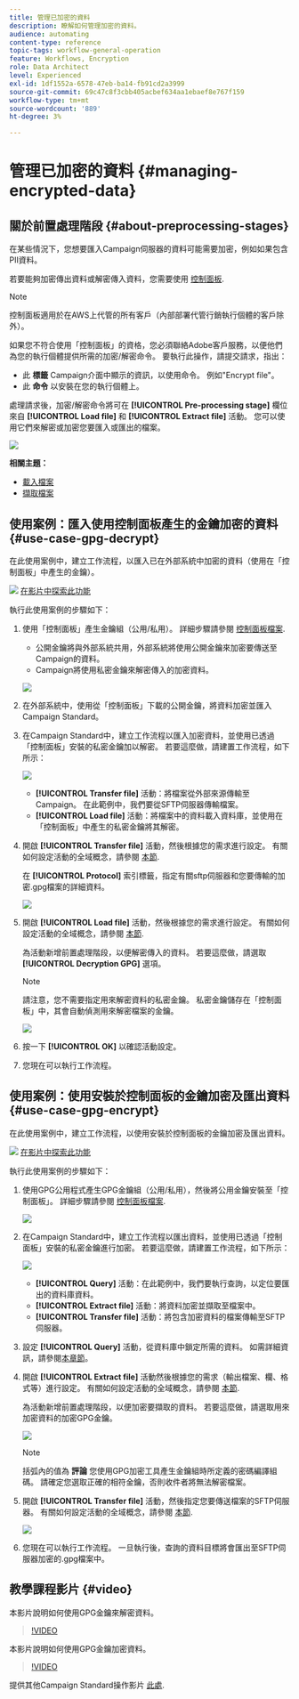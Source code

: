 ```yaml
---
title: 管理已加密的資料
description: 瞭解如何管理加密的資料。
audience: automating
content-type: reference
topic-tags: workflow-general-operation
feature: Workflows, Encryption
role: Data Architect
level: Experienced
exl-id: 1df1552a-6578-47eb-ba14-fb91cd2a3999
source-git-commit: 69c47c8f3cbb405acbef634aa1ebaef8e767f159
workflow-type: tm+mt
source-wordcount: '889'
ht-degree: 3%

---
```


# 管理已加密的資料 {#managing-encrypted-data}

## 關於前置處理階段 {#about-preprocessing-stages}

在某些情況下，您想要匯入Campaign伺服器的資料可能需要加密，例如如果包含PII資料。

若要能夠加密傳出資料或解密傳入資料，您需要使用 [控制面板](https://experienceleague.adobe.com/docs/control-panel/using/instances-settings/gpg-keys-management.html?lang=zh-Hant).

>[!NOTE]
>
>控制面板適用於在AWS上代管的所有客戶（內部部署代管行銷執行個體的客戶除外）。

如果您不符合使用「控制面板」的資格，您必須聯絡Adobe客戶服務，以便他們為您的執行個體提供所需的加密/解密命令。 要執行此操作，請提交請求，指出：

* 此 **標籤** Campaign介面中顯示的資訊，以使用命令。 例如&quot;Encrypt file&quot;。
* 此 **命令** 以安裝在您的執行個體上。

處理請求後，加密/解密命令將可在 **[!UICONTROL Pre-processing stage]** 欄位來自 **[!UICONTROL Load file]** 和 **[!UICONTROL Extract file]** 活動。 您可以使用它們來解密或加密您要匯入或匯出的檔案。

![](assets/preprocessing-encryption.png)

**相關主題：**

* [載入檔案](../../automating/using/load-file.md)
* [擷取檔案](../../automating/using/extract-file.md)

## 使用案例：匯入使用控制面板產生的金鑰加密的資料 {#use-case-gpg-decrypt}

在此使用案例中，建立工作流程，以匯入已在外部系統中加密的資料（使用在「控制面板」中產生的金鑰）。

![](assets/do-not-localize/how-to-video.png) [在影片中探索此功能](#video)

執行此使用案例的步驟如下：

1. 使用「控制面板」產生金鑰組（公用/私用）。 詳細步驟請參閱 [控制面板檔案](https://experienceleague.adobe.com/docs/control-panel/using/instances-settings/gpg-keys-management.html#decrypting-data).

   * 公開金鑰將與外部系統共用，外部系統將使用公開金鑰來加密要傳送至Campaign的資料。
   * Campaign將使用私密金鑰來解密傳入的加密資料。

   ![](assets/gpg_generate.png)

1. 在外部系統中，使用從「控制面板」下載的公開金鑰，將資料加密並匯入Campaign Standard。

1. 在Campaign Standard中，建立工作流程以匯入加密資料，並使用已透過「控制面板」安裝的私密金鑰加以解密。 若要這麼做，請建置工作流程，如下所示：

   ![](assets/gpg_workflow.png)

   * **[!UICONTROL Transfer file]** 活動：將檔案從外部來源傳輸至Campaign。 在此範例中，我們要從SFTP伺服器傳輸檔案。
   * **[!UICONTROL Load file]** 活動：將檔案中的資料載入資料庫，並使用在「控制面板」中產生的私密金鑰將其解密。

1. 開啟 **[!UICONTROL Transfer file]** 活動，然後根據您的需求進行設定。 有關如何設定活動的全域概念，請參閱 [本節](../../automating/using/load-file.md).

   在 **[!UICONTROL Protocol]** 索引標籤，指定有關sftp伺服器和您要傳輸的加密.gpg檔案的詳細資料。

   ![](assets/gpg_transfer.png)

1. 開啟 **[!UICONTROL Load file]** 活動，然後根據您的需求進行設定。 有關如何設定活動的全域概念，請參閱 [本節](../../automating/using/load-file.md).

   為活動新增前置處理階段，以便解密傳入的資料。 若要這麼做，請選取 **[!UICONTROL Decryption GPG]** 選項。

   >[!NOTE]
   >
   >請注意，您不需要指定用來解密資料的私密金鑰。 私密金鑰儲存在「控制面板」中，其會自動偵測用來解密檔案的金鑰。

   ![](assets/gpg_load.png)

1. 按一下 **[!UICONTROL OK]** 以確認活動設定。

1. 您現在可以執行工作流程。

## 使用案例：使用安裝於控制面板的金鑰加密及匯出資料 {#use-case-gpg-encrypt}

在此使用案例中，建立工作流程，以使用安裝於控制面板的金鑰加密及匯出資料。

![](assets/do-not-localize/how-to-video.png) [在影片中探索此功能](#video)

執行此使用案例的步驟如下：

1. 使用GPG公用程式產生GPG金鑰組（公用/私用），然後將公用金鑰安裝至「控制面板」。 詳細步驟請參閱 [控制面板檔案](https://experienceleague.adobe.com/docs/control-panel/using/instances-settings/gpg-keys-management.html#encrypting-data).

   ![](assets/gpg_install.png)

1. 在Campaign Standard中，建立工作流程以匯出資料，並使用已透過「控制面板」安裝的私密金鑰進行加密。 若要這麼做，請建置工作流程，如下所示：

   ![](assets/gpg-workflow-export.png)

   * **[!UICONTROL Query]** 活動：在此範例中，我們要執行查詢，以定位要匯出的資料庫資料。
   * **[!UICONTROL Extract file]** 活動：將資料加密並擷取至檔案中。
   * **[!UICONTROL Transfer file]** 活動：將包含加密資料的檔案傳輸至SFTP伺服器。

1. 設定 **[!UICONTROL Query]** 活動，從資料庫中鎖定所需的資料。 如需詳細資訊，請參閱[本章節](../../automating/using/query.md)。

1. 開啟 **[!UICONTROL Extract file]** 活動然後根據您的需求（輸出檔案、欄、格式等）進行設定。 有關如何設定活動的全域概念，請參閱 [本節](../../automating/using/extract-file.md).

   為活動新增前置處理階段，以便加密要擷取的資料。 若要這麼做，請選取用來加密資料的加密GPG金鑰。

   ![](assets/gpg-extract-stage.png)

   >[!NOTE]
   >
   >括弧內的值為 **評論** 您使用GPG加密工具產生金鑰組時所定義的密碼編譯組碼。 請確定您選取正確的相符金鑰，否則收件者將無法解密檔案。

1. 開啟 **[!UICONTROL Transfer file]** 活動，然後指定您要傳送檔案的SFTP伺服器。 有關如何設定活動的全域概念，請參閱 [本節](../../automating/using/transfer-file.md).

   ![](assets/gpg-transfer-encrypt.png)

1. 您現在可以執行工作流程。 一旦執行後，查詢的資料目標將會匯出至SFTP伺服器加密的.gpg檔案中。

## 教學課程影片 {#video}

本影片說明如何使用GPG金鑰來解密資料。

>[!VIDEO](https://video.tv.adobe.com/v/35753?quality=12)

本影片說明如何使用GPG金鑰加密資料。

>[!VIDEO](https://video.tv.adobe.com/v/36380?quality=12)

提供其他Campaign Standard操作影片 [此處](https://experienceleague.adobe.com/docs/campaign-standard-learn/tutorials/overview.html?lang=zh-Hant).
